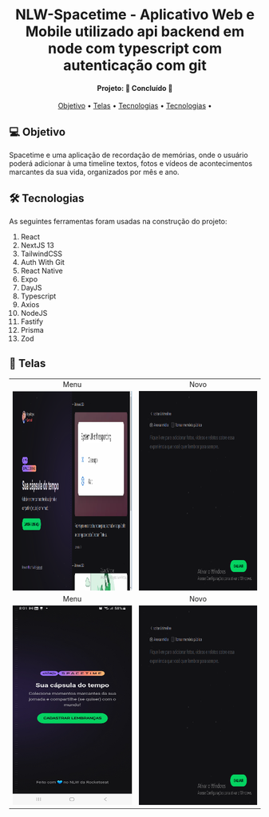 <h1 align="center">
   NLW-Spacetime - Aplicativo Web e Mobile utilizado api backend em node com typescript
   com autenticação com git
</h1>
<h4 align="center"> 
Projeto: 🚀 Concluído 🚀
</h4>
<p align="center">
 <a href="#-objetivo">Objetivo</a> •
 <a href="#-telas">Telas</a> •
 <a href="#-tecnologias">Tecnologias</a> • 
 <a href="#-tecnologias">Tecnologias</a> • 
</p>

## 💻 Objetivo

Spacetime e uma aplicação de recordação de memórias, onde o usuário poderá adicionar à uma timeline textos, fotos e vídeos de acontecimentos marcantes da sua vida, organizados por mês e ano.

## 🛠 Tecnologias

As seguintes ferramentas foram usadas na construção do projeto:

<ol> 
  <li> React </li>
  <li> NextJS 13</li>
  <li> TailwindCSS </li>
  <li> Auth With Git</li>

  <li> React Native</li>
  <li> Expo </li>

  <li> DayJS </li>
  <li> Typescript </li>
  <li> Axios </li>

  <li> NodeJS </li>
  <li> Fastify </li>
  <li> Prisma </li>
  <li> Zod </li>
</ol>
<p/>

## 📱 Telas

<table align="center" display=flex>
  <tr>
    <td align="center">Menu</td>
    <td align="center">Novo</td>    
  </tr>
  <tr>
    <td><img src="https://github.com/Borges10002/nlw-spacetime/blob/main/web/src/assets/imgs/menu.png" width=700 height=400></td>
    <td><img src="https://github.com/Borges10002/nlw-spacetime/blob/main/web/src/assets/imgs/new.png" width=700 height=400></td>

  </tr>

  <tr>
    <td align="center">Menu</td>
    <td align="center">Novo</td>

  </tr>
  <tr>
    <td><img src="https://github.com/Borges10002/nlw-spacetime/blob/main/web/src/assets/imgs/menu-mobile.jpg" width=250 height=400></td>
    <td><img src="https://github.com/Borges10002/nlw-spacetime/blob/main/web/src/assets/imgs/new.png" width=250 height=400></td>

  </tr>
 </table>
